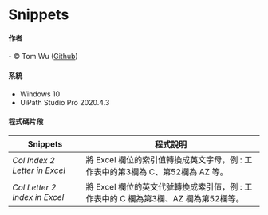 # Snippets  

#### 作者
<span> - &copy; Tom Wu (<a href="https://github.com/YenLinWu">Github</a>) </span>  

#### 系統    
* Windows 10
* UiPath Studio Pro 2020.4.3   
  
#### 程式碼片段   
| Snippets | 程式說明 | 
| ---------- | ----------- |
| *Col Index 2 Letter in Excel* | 將 Excel 欄位的索引值轉換成英文字母，例 : 工作表中的第3欄為 C、第52欄為 AZ 等。 |   
| *Col Letter 2 Index in Excel* | 將 Excel 欄位的英文代號轉換成索引值，例 : 工作表中的 C 欄為第3欄、AZ 欄為第52欄等。 |   
